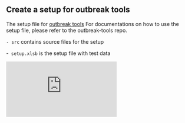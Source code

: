 ## Create a setup for outbreak tools


The setup file for [outbreak tools](https://github.com/epicentre-msf/outbreak-tools)
For documentations on how to use the setup file, please refer to the outbreak-tools repo.

`- src` contains source files for the setup

-` setup.xlsb` is the setup file with test data


![[Download Latest version of setup file](https://github.com/epicentre-msf/outbreak-tools-setup/raw/main/src/imgs/download_setup.svg)](https://github.com/epicentre-msf/outbreak-tools-setup/raw/main/setup.xlsb)
